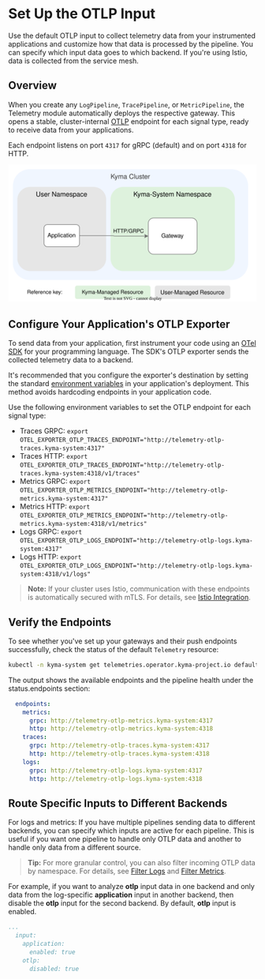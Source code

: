 # Set Up the OTLP Input

Use the default OTLP input to collect telemetry data from your instrumented applications and customize how that data is processed by the pipeline. You can specify which input data goes to which backend. If you're using Istio, data is collected from the service mesh.

## Overview

When you create any `LogPipeline`, `TracePipeline`, or `MetricPipeline`, the Telemetry module automatically deploys the respective gateway. This opens a stable, cluster-internal [OTLP](https://opentelemetry.io/docs/specs/otel/protocol/) endpoint for each signal type, ready to receive data from your applications.

Each endpoint listens on port `4317` for gRPC (default) and on port `4318` for HTTP.

![Gateways-Plain](./assets/otlp-input.drawio.svg) <!-- THIS LOOKS NEW TOO-->

## Configure Your Application's OTLP Exporter

To send data from your application, first instrument your code using an [OTel SDK](https://opentelemetry.io/docs/languages/) for your programming language. The SDK's OTLP exporter sends the collected telemetry data to a backend.

It's recommended that you configure the exporter's destination by setting the standard [environment variables](https://opentelemetry.io/docs/languages/sdk-configuration/otlp-exporter/#otel_exporter_otlp_traces_endpoint) in your application's deployment. This method avoids hardcoding endpoints in your application code.

Use the following environment variables to set the OTLP endpoint for each signal type:

- Traces GRPC: `export OTEL_EXPORTER_OTLP_TRACES_ENDPOINT="http://telemetry-otlp-traces.kyma-system:4317"`
- Traces HTTP: `export OTEL_EXPORTER_OTLP_TRACES_ENDPOINT="http://telemetry-otlp-traces.kyma-system:4318/v1/traces"`
- Metrics GRPC: `export OTEL_EXPORTER_OTLP_METRICS_ENDPOINT="http://telemetry-otlp-metrics.kyma-system:4317"`
- Metrics HTTP: `export OTEL_EXPORTER_OTLP_METRICS_ENDPOINT="http://telemetry-otlp-metrics.kyma-system:4318/v1/metrics"`
- Logs GRPC: `export OTEL_EXPORTER_OTLP_LOGS_ENDPOINT="http://telemetry-otlp-logs.kyma-system:4317"`
- Logs HTTP: `export OTEL_EXPORTER_OTLP_LOGS_ENDPOINT="http://telemetry-otlp-logs.kyma-system:4318/v1/logs"`

> **Note:** 
> If your cluster uses Istio, communication with these endpoints is automatically secured with mTLS. For details, see [Istio Integration](./architecture/istio-integration.md).

## Verify the Endpoints

To see whether you've set up your gateways and their push endpoints successfully, check the status of the default `Telemetry` resource:

```sh
kubectl -n kyma-system get telemetries.operator.kyma-project.io default -oyaml
```

The output shows the available endpoints and the pipeline health under the status.endpoints section:

```yaml
  endpoints:
    metrics:
      grpc: http://telemetry-otlp-metrics.kyma-system:4317
      http: http://telemetry-otlp-metrics.kyma-system:4318
    traces:
      grpc: http://telemetry-otlp-traces.kyma-system:4317
      http: http://telemetry-otlp-traces.kyma-system:4318
    logs:
      grpc: http://telemetry-otlp-logs.kyma-system:4317
      http: http://telemetry-otlp-logs.kyma-system:4318
```

## Route Specific Inputs to Different Backends

For logs and metrics: If you have multiple pipelines sending data to different backends, you can specify which inputs are active for each pipeline. This is useful if you want one pipeline to handle only OTLP data and another to handle only data from a different source.

> **Tip:**
> For more granular control, you can also filter incoming OTLP data by namespace. For details, see [Filter Logs](./filter-and-process/filter-logs.md) and [Filter Metrics](./filter-and-process/filter-metrics.md).

For example, if you want to analyze **otlp** input data in one backend and only data from the log-specific **application** input in another backend, then disable the **otlp** input for the second backend. By default, **otlp** input is enabled.

```yaml
...
  input:
    application:
      enabled: true
    otlp:
      disabled: true
```

